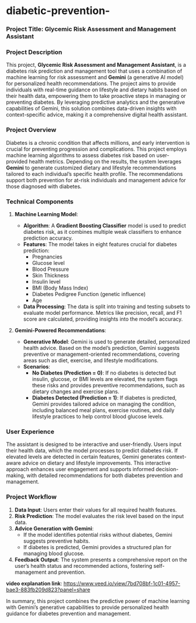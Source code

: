 # diabetic-prevention-

### Project Title: Glycemic Risk Assessment and Management Assistant

### Project Description

This project, **Glycemic Risk Assessment and Management Assistant**, is a diabetes risk prediction and management tool that uses a combination of machine learning for risk assessment and **Gemini** (a generative AI model) for personalized health recommendations. The project aims to provide individuals with real-time guidance on lifestyle and dietary habits based on their health data, empowering them to take proactive steps in managing or preventing diabetes. By leveraging predictive analytics and the generative capabilities of Gemini, this solution combines data-driven insights with context-specific advice, making it a comprehensive digital health assistant.

### Project Overview

Diabetes is a chronic condition that affects millions, and early intervention is crucial for preventing progression and complications. This project employs machine learning algorithms to assess diabetes risk based on user-provided health metrics. Depending on the results, the system leverages **Gemini** to generate customized dietary and lifestyle recommendations tailored to each individual’s specific health profile. The recommendations support both prevention for at-risk individuals and management advice for those diagnosed with diabetes.

### Technical Components

1. **Machine Learning Model**:
   - **Algorithm**: A **Gradient Boosting Classifier** model is used to predict diabetes risk, as it combines multiple weak classifiers to enhance prediction accuracy.
   - **Features**: The model takes in eight features crucial for diabetes prediction:
     - Pregnancies
     - Glucose level
     - Blood Pressure
     - Skin Thickness
     - Insulin level
     - BMI (Body Mass Index)
     - Diabetes Pedigree Function (genetic influence)
     - Age
   - **Data Processing**: The data is split into training and testing subsets to evaluate model performance. Metrics like precision, recall, and F1 score are calculated, providing insights into the model’s accuracy.

2. **Gemini-Powered Recommendations**:
   - **Generative Model**: Gemini is used to generate detailed, personalized health advice. Based on the model’s prediction, Gemini suggests preventive or management-oriented recommendations, covering areas such as diet, exercise, and lifestyle modifications.
   - **Scenarios**:
     - **No Diabetes (Prediction = 0)**: If no diabetes is detected but insulin, glucose, or BMI levels are elevated, the system flags these risks and provides preventive recommendations, such as dietary changes and exercise plans.
     - **Diabetes Detected (Prediction = 1)**: If diabetes is predicted, Gemini provides tailored advice on managing the condition, including balanced meal plans, exercise routines, and daily lifestyle practices to help control blood glucose levels.

### User Experience

The assistant is designed to be interactive and user-friendly. Users input their health data, which the model processes to predict diabetes risk. If elevated levels are detected in certain features, Gemini generates context-aware advice on dietary and lifestyle improvements. This interactive approach enhances user engagement and supports informed decision-making, with detailed recommendations for both diabetes prevention and management.

### Project Workflow

1. **Data Input**: Users enter their values for all required health features.
2. **Risk Prediction**: The model evaluates the risk level based on the input data.
3. **Advice Generation with Gemini**:
   - If the model identifies potential risks without diabetes, Gemini suggests preventive habits.
   - If diabetes is predicted, Gemini provides a structured plan for managing blood glucose.
4. **Feedback Output**: The system presents a comprehensive report on the user’s health status and recommended actions, fostering self-management and prevention.

**video explanation link**: https://www.veed.io/view/7bd708bf-1c01-4957-bae3-883fb209d823?panel=share

In summary, this project combines the predictive power of machine learning with Gemini’s generative capabilities to provide personalized health guidance for diabetes prevention and management.

